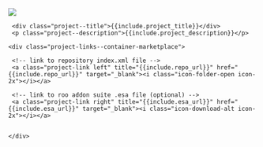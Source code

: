 <div class="project--container parent-project project--links--container-marketplace">

   <div class="project-logo--container">
     <div class="project--logo">
      <!-- logo url -->
      <img src="{{include.logo_url}}" />
     </div>
   </div>

	 <div class="project--title">{{include.project_title}}</div>
	 <p class="project--description">{{include.project_description}}</p>

	<div class="project-links--container-marketplace">

	 <!-- link to repository index.xml file -->
	 <a class="project-link left" title="{{include.repo_url}}" href="{{include.repo_url}}" target="_blank"><i class="icon-folder-open icon-2x"></i></a>

	 <!-- link to roo addon suite .esa file (optional) -->
	 <a class="project-link right" title="{{include.esa_url}}" href="{{include.esa_url}}" target="_blank"><i class="icon-download-alt icon-2x"></i></a>


	</div>

</div>

